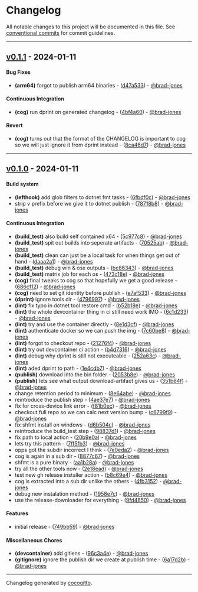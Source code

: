 # Changelog
All notable changes to this project will be documented in this file. See [conventional commits](https://www.conventionalcommits.org/) for commit guidelines.

- - -
## [v0.1.1](https://github.com/brad-jones/dotnetup/compare/v0.1.0..v0.1.1) - 2024-01-11
#### Bug Fixes
- **(arm64)** forgot to publish arm64 binaries - ([d47a533](https://github.com/brad-jones/dotnetup/commit/d47a533262c3b97d50a371e15046de0db76df71e)) - [@brad-jones](https://github.com/brad-jones)
#### Continuous Integration
- **(cog)** run dprint on generated changelog - ([4bf4a60](https://github.com/brad-jones/dotnetup/commit/4bf4a6074de9f388b677e39149cdab61e1727923)) - [@brad-jones](https://github.com/brad-jones)
#### Revert
- **(cog)** turns out that the format of the CHANGELOG is important to cog so we will just ignore it from dprint instead - ([8ca46d7](https://github.com/brad-jones/dotnetup/commit/8ca46d7ccd81af07c5c14af016b33dd5aefaa0a4)) - [@brad-jones](https://github.com/brad-jones)

- - -

## [v0.1.0](https://github.com/brad-jones/dotnetup/compare/b5a084e6c462cbadafac4005949d762a056fda28..v0.1.0) - 2024-01-11
#### Build system
- **(lefthook)** add glob filters to dotnet fmt tasks - ([6fbdf0c](https://github.com/brad-jones/dotnetup/commit/6fbdf0c1fbffad3804d5cb6824a11c9630f540c8)) - [@brad-jones](https://github.com/brad-jones)
- strip v prefix before we give it to dotnet publish - ([78718b8](https://github.com/brad-jones/dotnetup/commit/78718b8586f37d6139c66d4475fb99d4ff78a446)) - [@brad-jones](https://github.com/brad-jones)
#### Continuous Integration
- **(build_test)** also build self contained x64 - ([5c977c8](https://github.com/brad-jones/dotnetup/commit/5c977c8bd266a8a6e234399eae8f17f7178f8611)) - [@brad-jones](https://github.com/brad-jones)
- **(build_test)** spit out builds into seperate artifacts - ([70525ab](https://github.com/brad-jones/dotnetup/commit/70525ab12724620a337e1c7e39b07749733ed4ab)) - [@brad-jones](https://github.com/brad-jones)
- **(build_test)** clean can just be a local task for when things get out of hand - ([daaa2a1](https://github.com/brad-jones/dotnetup/commit/daaa2a1392580a66d1cda0ed9c4432b8826f6fd0)) - [@brad-jones](https://github.com/brad-jones)
- **(build_test)** debug win & osx outputs - ([bc86343](https://github.com/brad-jones/dotnetup/commit/bc86343a8dd3435fedf5fe2cdc358556bd42c8a7)) - [@brad-jones](https://github.com/brad-jones)
- **(build_test)** matrix job for each os - ([473c18e](https://github.com/brad-jones/dotnetup/commit/473c18eae05cadc1a2a55f1d1ad9ba226e4746d9)) - [@brad-jones](https://github.com/brad-jones)
- **(cog)** final tweaks to cog so that hopefully we get a good release - ([686cf12](https://github.com/brad-jones/dotnetup/commit/686cf129a97c44537c9dd89fd3377803ef409f7f)) - [@brad-jones](https://github.com/brad-jones)
- **(cog)** need to set git identity before publish - ([e7af533](https://github.com/brad-jones/dotnetup/commit/e7af533f4900e2e0f9bf3dc5eb6d4ce11e4f196d)) - [@brad-jones](https://github.com/brad-jones)
- **(dprint)** ignore tools dir - ([4796997](https://github.com/brad-jones/dotnetup/commit/4796997a0e2d8f34eed998e262a5f34405661362)) - [@brad-jones](https://github.com/brad-jones)
- **(lint)** fix typo in dotnet tool restore cmd - ([b52b18e](https://github.com/brad-jones/dotnetup/commit/b52b18e806f5043eccffaa36e3ecb2feaf1b4c42)) - [@brad-jones](https://github.com/brad-jones)
- **(lint)** the whole devcontainer thing in ci still need work IMO - ([6c1d233](https://github.com/brad-jones/dotnetup/commit/6c1d2335ea738f10aed7e0903ca0d28323ffd289)) - [@brad-jones](https://github.com/brad-jones)
- **(lint)** try and use the container directly - ([8e1d3cf](https://github.com/brad-jones/dotnetup/commit/8e1d3cf2743b0b078214182cf8953a2eb8e02c4c)) - [@brad-jones](https://github.com/brad-jones)
- **(lint)** authenticate docker so we can push the img - ([7c60be8](https://github.com/brad-jones/dotnetup/commit/7c60be8804cb0beda2a6f6fc769665d5555cba9c)) - [@brad-jones](https://github.com/brad-jones)
- **(lint)** forgot to checkout repo - ([21276f4](https://github.com/brad-jones/dotnetup/commit/21276f4ed39e7a1fecf05b5db0c50b20a4111999)) - [@brad-jones](https://github.com/brad-jones)
- **(lint)** try out devcontainer ci action - ([b4d7316](https://github.com/brad-jones/dotnetup/commit/b4d73169462d1241e93e968704a89529fbcf5c65)) - [@brad-jones](https://github.com/brad-jones)
- **(lint)** debug why dprint is still not executeable - ([252a63c](https://github.com/brad-jones/dotnetup/commit/252a63c196e3d96cb6ca5a5025f461134eec4148)) - [@brad-jones](https://github.com/brad-jones)
- **(lint)** aded dprint to path - ([1e4cdb7](https://github.com/brad-jones/dotnetup/commit/1e4cdb7bccad0a5d9a03be5acd70a4b41b5f93e5)) - [@brad-jones](https://github.com/brad-jones)
- **(publish)** download into the bin folder - ([2053b8e](https://github.com/brad-jones/dotnetup/commit/2053b8e7549dc140596de7537795ae332820cf20)) - [@brad-jones](https://github.com/brad-jones)
- **(publish)** lets see what output download-artifact gives us - ([351b64f](https://github.com/brad-jones/dotnetup/commit/351b64f5f17dee8bd4a35af2056ceab58549ae23)) - [@brad-jones](https://github.com/brad-jones)
- change retention period to minimum - ([8e64abe](https://github.com/brad-jones/dotnetup/commit/8e64abe5568a985771d2a290ab3c8b1eebda5c75)) - [@brad-jones](https://github.com/brad-jones)
- reintroduce the publish step - ([4ae37e7](https://github.com/brad-jones/dotnetup/commit/4ae37e7e92e804477d25e74f7b2fd5369a9367bb)) - [@brad-jones](https://github.com/brad-jones)
- fix for cross-device link error - ([f81b0ec](https://github.com/brad-jones/dotnetup/commit/f81b0ecf68eeb33cd845087966a5a00945df0160)) - [@brad-jones](https://github.com/brad-jones)
- checkout full repo so we can calc next version bump - ([c6799f9](https://github.com/brad-jones/dotnetup/commit/c6799f921c7014fe36cb372dcfcdb6328702f79d)) - [@brad-jones](https://github.com/brad-jones)
- fix shfmt install on windows - ([d6b504c](https://github.com/brad-jones/dotnetup/commit/d6b504c4c00cec491c1760dfbaf1a4e3f62f3197)) - [@brad-jones](https://github.com/brad-jones)
- reintroduce the build_test step - ([98837d1](https://github.com/brad-jones/dotnetup/commit/98837d1fabd3c619ba3a8f078806cabef0d7a2b4)) - [@brad-jones](https://github.com/brad-jones)
- fix path to local action - ([20b9e0a](https://github.com/brad-jones/dotnetup/commit/20b9e0a01133bb2e7b11101f0ffe8d1ca2e9f5bc)) - [@brad-jones](https://github.com/brad-jones)
- lets try this pattern - ([7ff5fb3](https://github.com/brad-jones/dotnetup/commit/7ff5fb32c5762bc64e4e66222879e6e95052f014)) - [@brad-jones](https://github.com/brad-jones)
- opps got the subdir incorrect I think - ([7e0eda2](https://github.com/brad-jones/dotnetup/commit/7e0eda21e9b6611baddc714ee56c2112d1dba0b1)) - [@brad-jones](https://github.com/brad-jones)
- cog is again in a sub dir - ([8877c67](https://github.com/brad-jones/dotnetup/commit/8877c672eb6cf434a7d81501bd327193e4d81c37)) - [@brad-jones](https://github.com/brad-jones)
- shfmt is a pure binary - ([aa1b28a](https://github.com/brad-jones/dotnetup/commit/aa1b28a65cf7f2b434424b89e3d65da1a2e7c5c3)) - [@brad-jones](https://github.com/brad-jones)
- try all the other tools now - ([2e18ead](https://github.com/brad-jones/dotnetup/commit/2e18ead8d61f91347716a0cce9308af34282ee94)) - [@brad-jones](https://github.com/brad-jones)
- test new gh release installer action - ([b8c69e4](https://github.com/brad-jones/dotnetup/commit/b8c69e47dcb9ed1e33f3ee0b1f8acba3a32f3080)) - [@brad-jones](https://github.com/brad-jones)
- cog is extracted into a sub dir unlike the others - ([4fb3152](https://github.com/brad-jones/dotnetup/commit/4fb315284e229e1bdfb88b66392c77955f62f746)) - [@brad-jones](https://github.com/brad-jones)
- debug new instalation method - ([1958e7c](https://github.com/brad-jones/dotnetup/commit/1958e7caab529a6a827141796abcea604a05e05b)) - [@brad-jones](https://github.com/brad-jones)
- use the release-downloader for everything - ([9fd4850](https://github.com/brad-jones/dotnetup/commit/9fd485034b5bf1cd995a14cfbef2986126478c76)) - [@brad-jones](https://github.com/brad-jones)
#### Features
- initial release - ([749bb59](https://github.com/brad-jones/dotnetup/commit/749bb596dc6d48ad503500b6e8ef6928cb4bf52e)) - [@brad-jones](https://github.com/brad-jones)
#### Miscellaneous Chores
- **(devcontainer)** add gitlens - ([96c3a4e](https://github.com/brad-jones/dotnetup/commit/96c3a4e6f59f83c1716e2fa8e5f7918db056842a)) - [@brad-jones](https://github.com/brad-jones)
- **(gitignore)** ignore the publish dir we create at publish time - ([6a17d2b](https://github.com/brad-jones/dotnetup/commit/6a17d2bd15bf2d7c147660864da40b0fa58b7bde)) - [@brad-jones](https://github.com/brad-jones)

- - -

Changelog generated by [cocogitto](https://github.com/cocogitto/cocogitto).